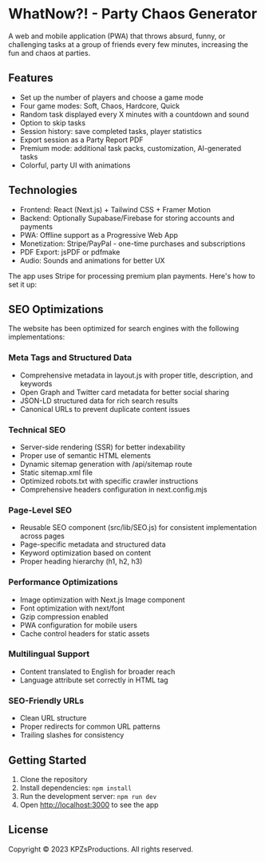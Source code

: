# WhatNow?! - Party Chaos Generator

A web and mobile application (PWA) that throws absurd, funny, or challenging tasks at a group of friends every few minutes, increasing the fun and chaos at parties.

## Features

- Set up the number of players and choose a game mode
- Four game modes: Soft, Chaos, Hardcore, Quick
- Random task displayed every X minutes with a countdown and sound
- Option to skip tasks
- Session history: save completed tasks, player statistics
- Export session as a Party Report PDF
- Premium mode: additional task packs, customization, AI-generated tasks
- Colorful, party UI with animations

## Technologies

- Frontend: React (Next.js) + Tailwind CSS + Framer Motion
- Backend: Optionally Supabase/Firebase for storing accounts and payments
- PWA: Offline support as a Progressive Web App
- Monetization: Stripe/PayPal - one-time purchases and subscriptions
- PDF Export: jsPDF or pdfmake
- Audio: Sounds and animations for better UX


The app uses Stripe for processing premium plan payments. Here's how to set it up:

## SEO Optimizations

The website has been optimized for search engines with the following implementations:

### Meta Tags and Structured Data
- Comprehensive metadata in layout.js with proper title, description, and keywords
- Open Graph and Twitter card metadata for better social sharing
- JSON-LD structured data for rich search results
- Canonical URLs to prevent duplicate content issues

### Technical SEO
- Server-side rendering (SSR) for better indexability
- Proper use of semantic HTML elements
- Dynamic sitemap generation with /api/sitemap route
- Static sitemap.xml file
- Optimized robots.txt with specific crawler instructions
- Comprehensive headers configuration in next.config.mjs

### Page-Level SEO
- Reusable SEO component (src/lib/SEO.js) for consistent implementation across pages
- Page-specific metadata and structured data
- Keyword optimization based on content
- Proper heading hierarchy (h1, h2, h3)

### Performance Optimizations
- Image optimization with Next.js Image component
- Font optimization with next/font
- Gzip compression enabled
- PWA configuration for mobile users
- Cache control headers for static assets

### Multilingual Support
- Content translated to English for broader reach
- Language attribute set correctly in HTML tag

### SEO-Friendly URLs
- Clean URL structure
- Proper redirects for common URL patterns
- Trailing slashes for consistency

## Getting Started

1. Clone the repository
2. Install dependencies: `npm install`
3. Run the development server: `npm run dev`
4. Open [http://localhost:3000](http://localhost:3000) to see the app

## License

Copyright © 2023 KPZsProductions. All rights reserved.

